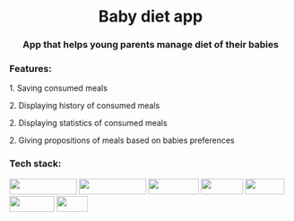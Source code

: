 <h1 align="center">Baby diet app</h1>
<h3 align="center">App that helps young parents manage diet of their babies</h3>
<h3 align="left">Features:</h3>
<p> 1. Saving consumed meals</p>
<p> 2. Displaying history of consumed meals</p>
<p> 2. Displaying statistics of consumed meals</p>
<p> 2. Giving propositions of meals based on babies preferences</p>

<h3 align="left">Tech stack:</h3>
<img src ="https://img.shields.io/badge/Spring Boot--green" width="120" height="28"/>
<img src ="https://img.shields.io/badge/Spring Data--green" width="120" height="28"/>
<img src ="https://img.shields.io/badge/Swagger--green" width="90" height="28"/>
<img src ="https://img.shields.io/badge/MySQL--green" width="75" height="28"/>
<img src ="https://img.shields.io/badge/JUnit--green" width="70" height="28"/>
<img src ="https://img.shields.io/badge/Mockito--green" width="80" height="28"/>
<img src ="https://img.shields.io/badge/REST--green" width="56" height="28"/>
